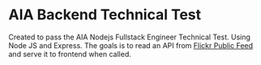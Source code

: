 # AIA Backend Technical Test

Created to pass the AIA Nodejs Fullstack Engineer Technical Test. Using Node JS and Express.
The goals is to read an API from [Flickr Public Feed](https://api.flickr.com/services/feeds/photos_public.gne) and serve it to frontend when called.